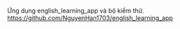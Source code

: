 Ứng dụng english_learning_app và bộ kiểm thử.
https://github.com/NguyenHan1703/english_learning_app
